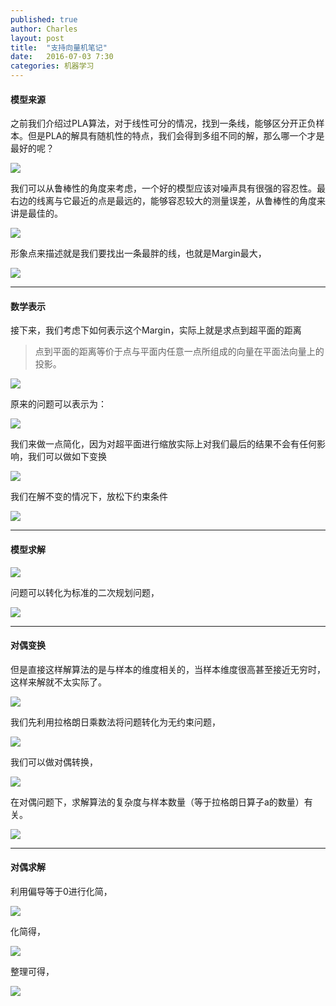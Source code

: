 ```yaml
---
published: true
author: Charles
layout: post
title:  "支持向量机笔记"
date:   2016-07-03 7:30
categories: 机器学习 
---
```


#### 模型来源

之前我们介绍过PLA算法，对于线性可分的情况，找到一条线，能够区分开正负样本。但是PLA的解具有随机性的特点，我们会得到多组不同的解，那么哪一个才是最好的呢？

![][1]

我们可以从鲁棒性的角度来考虑，一个好的模型应该对噪声具有很强的容忍性。最右边的线离与它最近的点是最远的，能够容忍较大的测量误差，从鲁棒性的角度来讲是最佳的。

![][2]

形象点来描述就是我们要找出一条最胖的线，也就是Margin最大，

![][3]


----------


#### 数学表示

接下来，我们考虑下如何表示这个Margin，实际上就是求点到超平面的距离

> 点到平面的距离等价于点与平面内任意一点所组成的向量在平面法向量上的投影。

![][4]

原来的问题可以表示为：

![][5]

我们来做一点简化，因为对超平面进行缩放实际上对我们最后的结果不会有任何影响，我们可以做如下变换

![][6]

我们在解不变的情况下，放松下约束条件

![][7]


----------

#### 模型求解

![][8]

问题可以转化为标准的二次规划问题，

![][9]


----------


#### 对偶变换

但是直接这样解算法的是与样本的维度相关的，当样本维度很高甚至接近无穷时，这样来解就不太实际了。

![][10]

我们先利用拉格朗日乘数法将问题转化为无约束问题，

![][12]

我们可以做对偶转换，

![][13]

在对偶问题下，求解算法的复杂度与样本数量（等于拉格朗日算子a的数量）有关。

![][11]


----------

#### 对偶求解

利用偏导等于0进行化简，

![][14]

化简得，

![][15]

整理可得，

![][16]


[1]:http://7xjbdi.com1.z0.glb.clouddn.com/2016-09-16_060536.png
[2]:http://7xjbdi.com1.z0.glb.clouddn.com/2016-09-16_061310.png
[3]:http://7xjbdi.com1.z0.glb.clouddn.com/2016-09-16_062256.png
[4]:http://7xjbdi.com1.z0.glb.clouddn.com/2016-09-16_063720.png
[5]:http://7xjbdi.com1.z0.glb.clouddn.com/2016-09-16_063930.png
[6]:http://7xjbdi.com1.z0.glb.clouddn.com/2016-09-16_065151.png
[7]:http://7xjbdi.com1.z0.glb.clouddn.com/compressed-4fz6.png
[8]:http://7xjbdi.com1.z0.glb.clouddn.com/2016-09-16_072606.png
[9]:http://7xjbdi.com1.z0.glb.clouddn.com/2016-09-16_073254.png
[10]:http://7xjbdi.com1.z0.glb.clouddn.com/2016-09-16_075103.png
[11]:http://7xjbdi.com1.z0.glb.clouddn.com/2016-09-16_075420.png
[12]:http://7xjbdi.com1.z0.glb.clouddn.com/2016-09-16_080258.png
[13]:http://7xjbdi.com1.z0.glb.clouddn.com/2016-09-16_081257.png
[14]:http://7xjbdi.com1.z0.glb.clouddn.com/2016-09-16_082803.png
[15]:http://7xjbdi.com1.z0.glb.clouddn.com/2016-09-16_083209.png
[16]:http://7xjbdi.com1.z0.glb.clouddn.com/2016-09-16_083519.png